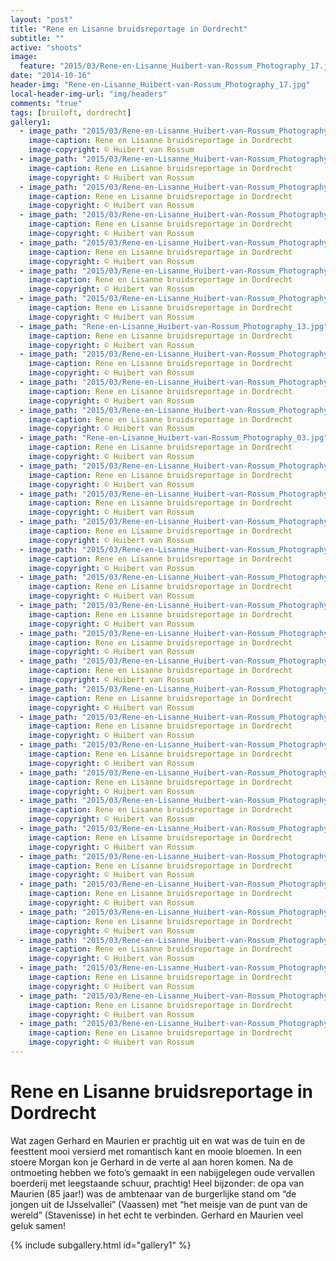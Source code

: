 ```yaml
---
layout: "post"
title: "Rene en Lisanne bruidsreportage in Dordrecht"
subtitle: ""
active: "shoots"
image:
  feature: "2015/03/Rene-en-Lisanne_Huibert-van-Rossum_Photography_17.jpg"
date: "2014-10-16"
header-img: "Rene-en-Lisanne_Huibert-van-Rossum_Photography_17.jpg"
local-header-img-url: "img/headers"
comments: "true"
tags: [bruiloft, dordrecht]
gallery1:
  - image_path: "2015/03/Rene-en-Lisanne_Huibert-van-Rossum_Photography_17.jpg"
    image-caption: Rene en Lisanne bruidsreportage in Dordrecht
    image-copyright: © Huibert van Rossum
  - image_path: "2015/03/Rene-en-Lisanne_Huibert-van-Rossum_Photography_09.jpg"
    image-caption: Rene en Lisanne bruidsreportage in Dordrecht
    image-copyright: © Huibert van Rossum
  - image_path: "2015/03/Rene-en-Lisanne_Huibert-van-Rossum_Photography_08.jpg"
    image-caption: Rene en Lisanne bruidsreportage in Dordrecht
    image-copyright: © Huibert van Rossum
  - image_path: "2015/03/Rene-en-Lisanne_Huibert-van-Rossum_Photography_31.jpg"
    image-caption: Rene en Lisanne bruidsreportage in Dordrecht
    image-copyright: © Huibert van Rossum
  - image_path: "2015/03/Rene-en-Lisanne_Huibert-van-Rossum_Photography_32.jpg"
    image-caption: Rene en Lisanne bruidsreportage in Dordrecht
    image-copyright: © Huibert van Rossum
  - image_path: "2015/03/Rene-en-Lisanne_Huibert-van-Rossum_Photography_12.jpg"
    image-caption: Rene en Lisanne bruidsreportage in Dordrecht
    image-copyright: © Huibert van Rossum
  - image_path: "2015/03/Rene-en-Lisanne_Huibert-van-Rossum_Photography_11.jpg"
    image-caption: Rene en Lisanne bruidsreportage in Dordrecht
    image-copyright: © Huibert van Rossum
  - image_path: "Rene-en-Lisanne_Huibert-van-Rossum_Photography_13.jpg"
    image-caption: Rene en Lisanne bruidsreportage in Dordrecht
    image-copyright: © Huibert van Rossum
  - image_path: "2015/03/Rene-en-Lisanne_Huibert-van-Rossum_Photography_14.jpg"
    image-caption: Rene en Lisanne bruidsreportage in Dordrecht
    image-copyright: © Huibert van Rossum
  - image_path: "2015/03/Rene-en-Lisanne_Huibert-van-Rossum_Photography_15.jpg"
    image-caption: Rene en Lisanne bruidsreportage in Dordrecht
    image-copyright: © Huibert van Rossum
  - image_path: "2015/03/Rene-en-Lisanne_Huibert-van-Rossum_Photography_05.jpg"
    image-caption: Rene en Lisanne bruidsreportage in Dordrecht
    image-copyright: © Huibert van Rossum
  - image_path: "Rene-en-Lisanne_Huibert-van-Rossum_Photography_03.jpg"
    image-caption: Rene en Lisanne bruidsreportage in Dordrecht
    image-copyright: © Huibert van Rossum
  - image_path: "2015/03/Rene-en-Lisanne_Huibert-van-Rossum_Photography_24.jpg"
    image-caption: Rene en Lisanne bruidsreportage in Dordrecht
    image-copyright: © Huibert van Rossum
  - image_path: "2015/03/Rene-en-Lisanne_Huibert-van-Rossum_Photography_20.jpg"
    image-caption: Rene en Lisanne bruidsreportage in Dordrecht
    image-copyright: © Huibert van Rossum
  - image_path: "2015/03/Rene-en-Lisanne_Huibert-van-Rossum_Photography_22.jpg"
    image-caption: Rene en Lisanne bruidsreportage in Dordrecht
    image-copyright: © Huibert van Rossum
  - image_path: "2015/03/Rene-en-Lisanne_Huibert-van-Rossum_Photography_21.jpg"
    image-caption: Rene en Lisanne bruidsreportage in Dordrecht
    image-copyright: © Huibert van Rossum
  - image_path: "2015/03/Rene-en-Lisanne_Huibert-van-Rossum_Photography_30.jpg"
    image-caption: Rene en Lisanne bruidsreportage in Dordrecht
    image-copyright: © Huibert van Rossum
  - image_path: "2015/03/Rene-en-Lisanne_Huibert-van-Rossum_Photography_23.jpg"
    image-caption: Rene en Lisanne bruidsreportage in Dordrecht
    image-copyright: © Huibert van Rossum
  - image_path: "2015/03/Rene-en-Lisanne_Huibert-van-Rossum_Photography_18.jpg"
    image-caption: Rene en Lisanne bruidsreportage in Dordrecht
    image-copyright: © Huibert van Rossum
  - image_path: "2015/03/Rene-en-Lisanne_Huibert-van-Rossum_Photography_19.jpg"
    image-caption: Rene en Lisanne bruidsreportage in Dordrecht
    image-copyright: © Huibert van Rossum
  - image_path: "2015/03/Rene-en-Lisanne_Huibert-van-Rossum_Photography_25.jpg"
    image-caption: Rene en Lisanne bruidsreportage in Dordrecht
    image-copyright: © Huibert van Rossum
  - image_path: "2015/03/Rene-en-Lisanne_Huibert-van-Rossum_Photography_29.jpg"
    image-caption: Rene en Lisanne bruidsreportage in Dordrecht
    image-copyright: © Huibert van Rossum
  - image_path: "2015/03/Rene-en-Lisanne_Huibert-van-Rossum_Photography_28.jpg"
    image-caption: Rene en Lisanne bruidsreportage in Dordrecht
    image-copyright: © Huibert van Rossum
  - image_path: "2015/03/Rene-en-Lisanne_Huibert-van-Rossum_Photography_07.jpg"
    image-caption: Rene en Lisanne bruidsreportage in Dordrecht
    image-copyright: © Huibert van Rossum
  - image_path: "2015/03/Rene-en-Lisanne_Huibert-van-Rossum_Photography_06.jpg"
    image-caption: Rene en Lisanne bruidsreportage in Dordrecht
    image-copyright: © Huibert van Rossum
  - image_path: "2015/03/Rene-en-Lisanne_Huibert-van-Rossum_Photography_17.jpg"
    image-caption: Rene en Lisanne bruidsreportage in Dordrecht
    image-copyright: © Huibert van Rossum
  - image_path: "2015/03/Rene-en-Lisanne_Huibert-van-Rossum_Photography_16.jpg"
    image-caption: Rene en Lisanne bruidsreportage in Dordrecht
    image-copyright: © Huibert van Rossum
  - image_path: "2015/03/Rene-en-Lisanne_Huibert-van-Rossum_Photography_01.jpg"
    image-caption: Rene en Lisanne bruidsreportage in Dordrecht
    image-copyright: © Huibert van Rossum
  - image_path: "2015/03/Rene-en-Lisanne_Huibert-van-Rossum_Photography_02.jpg"
    image-caption: Rene en Lisanne bruidsreportage in Dordrecht
    image-copyright: © Huibert van Rossum
  - image_path: "2015/03/Rene-en-Lisanne_Huibert-van-Rossum_Photography_10.jpg"
    image-caption: Rene en Lisanne bruidsreportage in Dordrecht
    image-copyright: © Huibert van Rossum
  - image_path: "2015/03/Rene-en-Lisanne_Huibert-van-Rossum_Photography_27.jpg"
    image-caption: Rene en Lisanne bruidsreportage in Dordrecht
    image-copyright: © Huibert van Rossum
  - image_path: "2015/03/Rene-en-Lisanne_Huibert-van-Rossum_Photography_33.jpg"
    image-caption: Rene en Lisanne bruidsreportage in Dordrecht
    image-copyright: © Huibert van Rossum
  - image_path: "2015/03/Rene-en-Lisanne_Huibert-van-Rossum_Photography_04.jpg"
    image-caption: Rene en Lisanne bruidsreportage in Dordrecht
    image-copyright: © Huibert van Rossum
---
```


# Rene en Lisanne bruidsreportage in Dordrecht

Wat zagen Gerhard en Maurien er prachtig uit en wat was de tuin en de feesttent mooi versierd met romantisch kant en mooie bloemen. In een stoere Morgan kon je Gerhard in de verte al aan horen komen. Na de ontmoeting hebben we foto’s gemaakt in een nabijgelegen oude vervallen boerderij met leegstaande schuur, prachtig! Heel bijzonder: de opa van Maurien (85 jaar!) was de ambtenaar van de burgerlijke stand om “de jongen uit de IJsselvallei” (Vaassen) met “het meisje van de punt van de wereld” (Stavenisse) in het echt te verbinden. Gerhard en Maurien veel geluk samen! 

{% include subgallery.html id="gallery1" %}

